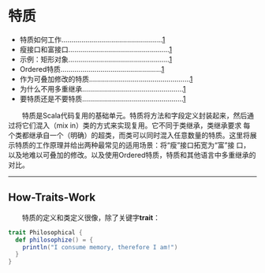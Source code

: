 # 特质
- 特质如何工作...................................................[1](#How-Traits-Work)
- 瘦接口和富接口...................................................[1](#Thin-Versus-Rich-Interfaces)
- 示例：矩形对象...................................................[1](#Rectangular-Objects)
- Ordered特质...................................................[1](#Order-Trait)
- 作为可叠加修改的特质...................................................[1](#Traits-As-Stackable-Modifications)
- 为什么不用多重继承...................................................[1](#Why-Not-Multiple-Inheritance)
- 要特质还是不要特质...................................................[1](#To-Trait-Or-Not-To-Trait)    
    
　　特质是Scala代码复用的基础单元。特质将方法和字段定义封装起来，然后通过将它们混入（mix in）类的方式来实现复用。它不同于类继承，类继承要求
每个类都继承自一个（明确）的超类，而类可以同时混入任意数量的特质。这里将展示特质的工作原理并给出两种最常见的适用场景：将“瘦”接口拓宽为“富”接
口，以及地难以可叠加的修改。以及使用Ordered特质，特质和其他语言中多重继承的对比。    

***    
## How-Traits-Work    
　　特质的定义和类定义很像，除了关键字**trait**：    
```scala
trait Philosophical {
  def philosophize() = {
    println("I consume memory, therefore I am!")
  }
}
```    

